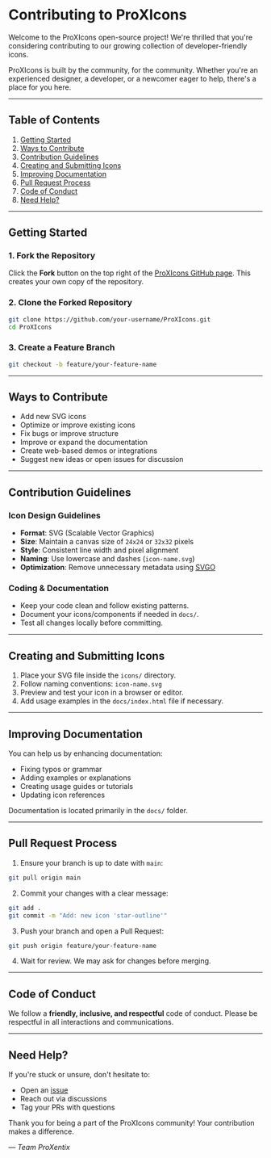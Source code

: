 # Contributing to ProXIcons

Welcome to the ProXIcons open-source project! We're thrilled that you're considering contributing to our growing collection of developer-friendly icons.

ProXIcons is built by the community, for the community. Whether you're an experienced designer, a developer, or a newcomer eager to help, there's a place for you here.

---

## Table of Contents

1. [Getting Started](#getting-started)
2. [Ways to Contribute](#ways-to-contribute)
3. [Contribution Guidelines](#contribution-guidelines)
4. [Creating and Submitting Icons](#creating-and-submitting-icons)
5. [Improving Documentation](#improving-documentation)
6. [Pull Request Process](#pull-request-process)
7. [Code of Conduct](#code-of-conduct)
8. [Need Help?](#need-help)

---

## Getting Started

### 1. Fork the Repository
Click the **Fork** button on the top right of the [ProXIcons GitHub page](https://github.com/ProgrammerKR/ProXIcons). This creates your own copy of the repository.

### 2. Clone the Forked Repository
```bash
git clone https://github.com/your-username/ProXIcons.git
cd ProXIcons
```

### 3. Create a Feature Branch
```bash
git checkout -b feature/your-feature-name
```

---

## Ways to Contribute

- Add new SVG icons
- Optimize or improve existing icons
- Fix bugs or improve structure
- Improve or expand the documentation
- Create web-based demos or integrations
- Suggest new ideas or open issues for discussion

---

## Contribution Guidelines

### Icon Design Guidelines

- **Format**: SVG (Scalable Vector Graphics)
- **Size**: Maintain a canvas size of `24x24` or `32x32` pixels
- **Style**: Consistent line width and pixel alignment
- **Naming**: Use lowercase and dashes (`icon-name.svg`)
- **Optimization**: Remove unnecessary metadata using [SVGO](https://github.com/svg/svgo)

### Coding & Documentation

- Keep your code clean and follow existing patterns.
- Document your icons/components if needed in `docs/`.
- Test all changes locally before committing.

---

## Creating and Submitting Icons

1. Place your SVG file inside the `icons/` directory.
2. Follow naming conventions: `icon-name.svg`
3. Preview and test your icon in a browser or editor.
4. Add usage examples in the `docs/index.html` file if necessary.

---

## Improving Documentation

You can help us by enhancing documentation:
- Fixing typos or grammar
- Adding examples or explanations
- Creating usage guides or tutorials
- Updating icon references

Documentation is located primarily in the `docs/` folder.

---

## Pull Request Process

1. Ensure your branch is up to date with `main`:
```bash
git pull origin main
```

2. Commit your changes with a clear message:
```bash
git add .
git commit -m "Add: new icon 'star-outline'"
```

3. Push your branch and open a Pull Request:
```bash
git push origin feature/your-feature-name
```

4. Wait for review. We may ask for changes before merging.

---

## Code of Conduct

We follow a **friendly, inclusive, and respectful** code of conduct.
Please be respectful in all interactions and communications.

---

## Need Help?

If you're stuck or unsure, don't hesitate to:
- Open an [issue](https://github.com/ProgrammerKR/ProXIcons/issues)
- Reach out via discussions
- Tag your PRs with questions

Thank you for being a part of the ProXIcons community! Your contribution makes a difference.

— *Team ProXentix*